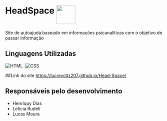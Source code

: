 
# HeadSpace <img align="top" height="60em" src="https://icones.pro/wp-content/uploads/2021/11/icone-de-feuille-violet.png"/>

Site de autoajuda baseado em informações psicanalíticas com o objetivo de passar informação 


## Linguagens Utilizadas
![HTML](https://img.shields.io/badge/-HTML-05122A?style=flat&logo=HTML5)&nbsp;
![CSS](https://img.shields.io/badge/-CSS-05122A?style=flat&logo=CSS3&logoColor=1572B6)&nbsp;

##Link do site
https://lucrevoltz207.github.io/Head-Space/

## Responsáveis pelo desenvolvimento
* Henriquy Dias
* Leticia Rudeli
* Lucas Moura
